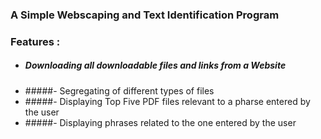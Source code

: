 ### A Simple Webscaping and Text Identification Program

### Features :
- ##### Downloading all downloadable files and links from a Website
- #####- Segregating of different types of files
- #####- Displaying Top Five PDF files relevant to a pharse entered by the user
- #####- Displaying phrases related to the one entered by the user
   
